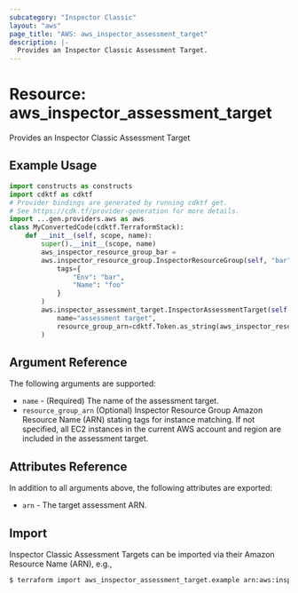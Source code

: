 ```yaml
---
subcategory: "Inspector Classic"
layout: "aws"
page_title: "AWS: aws_inspector_assessment_target"
description: |-
  Provides an Inspector Classic Assessment Target.
---
```


# Resource: aws_inspector_assessment_target

Provides an Inspector Classic Assessment Target

## Example Usage

```python
import constructs as constructs
import cdktf as cdktf
# Provider bindings are generated by running cdktf get.
# See https://cdk.tf/provider-generation for more details.
import ...gen.providers.aws as aws
class MyConvertedCode(cdktf.TerraformStack):
    def __init__(self, scope, name):
        super().__init__(scope, name)
        aws_inspector_resource_group_bar =
        aws.inspector_resource_group.InspectorResourceGroup(self, "bar",
            tags={
                "Env": "bar",
                "Name": "foo"
            }
        )
        aws.inspector_assessment_target.InspectorAssessmentTarget(self, "foo",
            name="assessment target",
            resource_group_arn=cdktf.Token.as_string(aws_inspector_resource_group_bar.arn)
        )
```

## Argument Reference

The following arguments are supported:

* `name` - (Required) The name of the assessment target.
* `resource_group_arn` (Optional) Inspector Resource Group Amazon Resource Name (ARN) stating tags for instance matching. If not specified, all EC2 instances in the current AWS account and region are included in the assessment target.

## Attributes Reference

In addition to all arguments above, the following attributes are exported:

* `arn` - The target assessment ARN.

## Import

Inspector Classic Assessment Targets can be imported via their Amazon Resource Name (ARN), e.g.,

```sh
$ terraform import aws_inspector_assessment_target.example arn:aws:inspector:us-east-1:123456789012:target/0-xxxxxxx
```

<!-- cache-key: cdktf-0.17.0-pre.15 input-0d2755b39aad92870ef0753a3071e318aeaca81b5347f174c454f13c57b72c16 -->